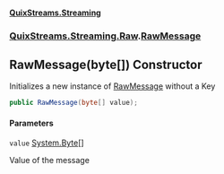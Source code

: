 #### [QuixStreams.Streaming](index.md 'index')
### [QuixStreams.Streaming.Raw](QuixStreams.Streaming.Raw.md 'QuixStreams.Streaming.Raw').[RawMessage](RawMessage.md 'QuixStreams.Streaming.Raw.RawMessage')

## RawMessage(byte[]) Constructor

Initializes a new instance of [RawMessage](RawMessage.md 'QuixStreams.Streaming.Raw.RawMessage') without a Key

```csharp
public RawMessage(byte[] value);
```
#### Parameters

<a name='QuixStreams.Streaming.Raw.RawMessage.RawMessage(byte[]).value'></a>

`value` [System.Byte](https://docs.microsoft.com/en-us/dotnet/api/System.Byte 'System.Byte')[[]](https://docs.microsoft.com/en-us/dotnet/api/System.Array 'System.Array')

Value of the message